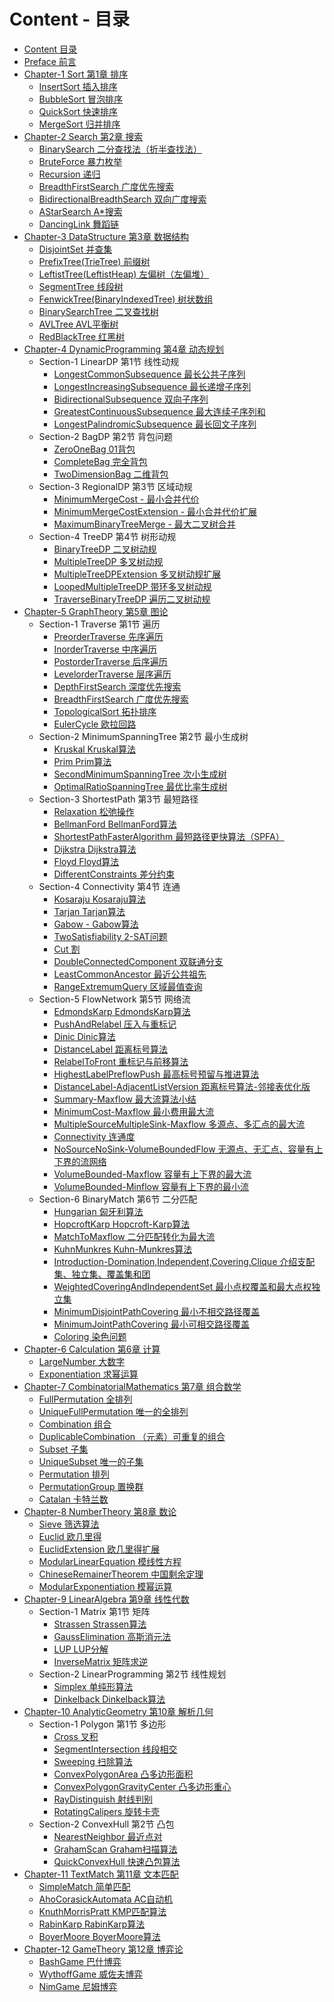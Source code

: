 # Content - 目录

* [Content 目录](SUMMARY.md)
* [Preface 前言](docs/Preface/README.md)
* [Chapter-1 Sort 第1章 排序](docs/Sort/README.md)
    * [InsertSort 插入排序](docs/Sort/InsertSort/README.md)
    * [BubbleSort 冒泡排序](docs/Sort/BubbleSort/README.md)
    * [QuickSort 快速排序](docs/Sort/QuickSort/README.md)
    * [MergeSort 归并排序](docs/Sort/MergeSort/README.md)
* [Chapter-2 Search 第2章 搜索](docs/Search/README.md)
    * [BinarySearch 二分查找法（折半查找法）](docs/Search/BinarySearch/README.md)
    * [BruteForce 暴力枚举](docs/Search/BruteForce/README.md)
    * [Recursion 递归](docs/Search/Recursion/README.md)
    * [BreadthFirstSearch 广度优先搜索](docs/Search/BreadthFirstSearch/README.md)
    * [BidirectionalBreadthSearch 双向广度搜索](docs/Search/BidirectionalBreadthSearch/README.md)
    * [AStarSearch A\*搜索](docs/Search/AStarSearch/README.md)
    * [DancingLink 舞蹈链](docs/Search/DancingLink/README.md)
* [Chapter-3 DataStructure 第3章 数据结构](docs/DataStructure/README.md)
    * [DisjointSet 并查集](docs/DataStructure/DisjointSet/README.md)
    * [PrefixTree(TrieTree) 前缀树](docs/DataStructure/PrefixTree/README.md)
    * [LeftistTree(LeftistHeap) 左偏树（左偏堆）](docs/DataStructure/LeftistTree/README.md)
    * [SegmentTree 线段树](docs/DataStructure/SegmentTree/README.md)
    * [FenwickTree(BinaryIndexedTree) 树状数组](docs/DataStructure/FenwickTree/README.md)
    * [BinarySearchTree 二叉查找树](docs/DataStructure/BinarySearchTree/README.md)
    * [AVLTree AVL平衡树](docs/DataStructure/AVLTree/README.md)
    * [RedBlackTree 红黑树](docs/DataStructure/RedBlackTree/README.md)
* [Chapter-4 DynamicProgramming 第4章 动态规划](docs/DynamicProgramming/README.md)
    * Section-1 LinearDP 第1节 线性动规
        * [LongestCommonSubsequence 最长公共子序列](docs/DynamicProgramming/LinearDP/LongestCommonSubsequence/README.md)
        * [LongestIncreasingSubsequence 最长递增子序列](docs/DynamicProgramming/LinearDP/LongestIncreasingSubsequence/README.md)
        * [BidirectionalSubsequence 双向子序列](docs/DynamicProgramming/LinearDP/BidirectionalSubsequence/README.md)
        * [GreatestContinuousSubsequence 最大连续子序列和](docs/DynamicProgramming/LinearDP/GreatestContinuousSubsequence/README.md)
        * [LongestPalindromicSubsequence 最长回文子序列](docs/DynamicProgramming/LinearDP/LongestPalindromicSubsequence/README.md)
    * Section-2 BagDP 第2节 背包问题
        * [ZeroOneBag 01背包](docs/DynamicProgramming/BagDP/ZeroOneBag/README.md)
        * [CompleteBag 完全背包](docs/DynamicProgramming/BagDP/CompleteBag/README.md)
        * [TwoDimensionBag 二维背包](docs/DynamicProgramming/BagDP/TwoDimensionBag/README.md)
    * Section-3 RegionalDP 第3节 区域动规
        * [MinimumMergeCost - 最小合并代价](docs/DynamicProgramming/RegionalDP/MinimumMergeCost/README.md)
        * [MinimumMergeCostExtension - 最小合并代价扩展](docs/DynamicProgramming/RegionalDP/MinimumMergeCostExtension/README.md)
        * [MaximumBinaryTreeMerge - 最大二叉树合并](docs/DynamicProgramming/RegionalDP/MaximumBinaryTreeMerge/README.md)
    * Section-4 TreeDP 第4节 树形动规
        * [BinaryTreeDP 二叉树动规](docs/DynamicProgramming/TreeDP/BinaryTreeDP/README.md)
        * [MultipleTreeDP 多叉树动规](docs/DynamicProgramming/TreeDP/MultipleTreeDP/README.md)
        * [MultipleTreeDPExtension 多叉树动规扩展](docs/DynamicProgramming/TreeDP/MultipleTreeDPExtension/README.md)
        * [LoopedMultipleTreeDP 带环多叉树动规](docs/DynamicProgramming/TreeDP/LoopedMultipleTreeDP/README.md)
        * [TraverseBinaryTreeDP 遍历二叉树动规](docs/DynamicProgramming/TreeDP/TraverseBinaryTreeDP/README.md)
* [Chapter-5 GraphTheory 第5章 图论](docs/GraphTheory/README.md)
    * Section-1 Traverse 第1节 遍历
        * [PreorderTraverse 先序遍历](docs/GraphTheory/Traverse/PreorderTraverse/README.md)
        * [InorderTraverse 中序遍历](docs/GraphTheory/Traverse/InorderTraverse/README.md)
        * [PostorderTraverse 后序遍历](docs/GraphTheory/Traverse/PostorderTraverse/README.md)
        * [LevelorderTraverse 层序遍历](docs/GraphTheory/Traverse/LevelorderTraverse/README.md)
        * [DepthFirstSearch 深度优先搜索](docs/GraphTheory/Traverse/DepthFirstSearch/README.md)
        * [BreadthFirstSearch 广度优先搜索](docs/GraphTheory/Traverse/BreadthFirstSearch/README.md)
        * [TopologicalSort 拓扑排序](docs/GraphTheory/Traverse/TopologicalSort/README.md)
        * [EulerCycle 欧拉回路](docs/GraphTheory/Traverse/EulerCycle/README.md)
    * Section-2 MinimumSpanningTree 第2节 最小生成树
        * [Kruskal Kruskal算法](docs/GraphTheory/MinimumSpanningTree/Kruskal/README.md)
        * [Prim Prim算法](docs/GraphTheory/MinimumSpanningTree/Prim/README.md)
        * [SecondMinimumSpanningTree 次小生成树](docs/GraphTheory/MinimumSpanningTree/SecondMinimumSpanningTree/README.md)
        * [OptimalRatioSpanningTree 最优比率生成树](docs/GraphTheory/MinimumSpanningTree/OptimalRatioSpanningTree/README.md)
    * Section-3 ShortestPath 第3节 最短路径
        * [Relaxation 松弛操作](docs/GraphTheory/ShortestPath/Relaxation/README.md)
        * [BellmanFord BellmanFord算法](docs/GraphTheory/ShortestPath/BellmanFord/README.md)
        * [ShortestPathFasterAlgorithm 最短路径更快算法（SPFA）](docs/GraphTheory/ShortestPath/ShortestPathFasterAlgorithm/README.md)
        * [Dijkstra Dijkstra算法](docs/GraphTheory/ShortestPath/Dijkstra/README.md)
        * [Floyd Floyd算法](docs/GraphTheory/ShortestPath/Floyd/README.md)
        * [DifferentConstraints 差分约束](docs/GraphTheory/ShortestPath/DifferentConstraints/README.md)
    * Section-4 Connectivity 第4节 连通
        * [Kosaraju Kosaraju算法](docs/GraphTheory/Connectivity/Kosaraju/README.md)
        * [Tarjan Tarjan算法](docs/GraphTheory/Connectivity/Tarjan/README.md)
        * [Gabow - Gabow算法](docs/GraphTheory/Connectivity/Gabow/README.md)
        * [TwoSatisfiability 2-SAT问题](docs/GraphTheory/Connectivity/TwoSatisfiability/README.md)
        * [Cut 割](docs/GraphTheory/Connectivity/Cut/README.md)
        * [DoubleConnectedComponent 双联通分支](docs/GraphTheory/Connectivity/DoubleConnectedComponent/README.md)
        * [LeastCommonAncestor 最近公共祖先](docs/GraphTheory/Connectivity/LeastCommonAncestor/README.md)
        * [RangeExtremumQuery 区域最值查询](docs/GraphTheory/Connectivity/RangeExtremumQuery/README.md)
    * Section-5 FlowNetwork 第5节 网络流
        * [EdmondsKarp EdmondsKarp算法](docs/GraphTheory/FlowNetwork/EdmondsKarp/README.md)
        * [PushAndRelabel 压入与重标记](docs/GraphTheory/FlowNetwork/PushAndRelabel/README.md)
        * [Dinic Dinic算法](docs/GraphTheory/FlowNetwork/Dinic/README.md)
        * [DistanceLabel 距离标号算法](docs/GraphTheory/FlowNetwork/DistanceLabel/README.md)
        * [RelabelToFront 重标记与前移算法](docs/GraphTheory/FlowNetwork/RelabelToFront/README.md)
        * [HighestLabelPreflowPush 最高标号预留与推进算法](docs/GraphTheory/FlowNetwork/HighestLabelPreflowPush/README.md)
        * [DistanceLabel-AdjacentListVersion 距离标号算法-邻接表优化版](docs/GraphTheory/FlowNetwork/DistanceLabel-AdjacentListVersion/README.md)
        * [Summary-Maxflow 最大流算法小结](docs/GraphTheory/FlowNetwork/Summary-Maxflow/README.md)
        * [MinimumCost-Maxflow 最小费用最大流](docs/GraphTheory/FlowNetwork/MinimumCost-Maxflow/README.md)
        * [MultipleSourceMultipleSink-Maxflow 多源点、多汇点的最大流](docs/GraphTheory/FlowNetwork/MultipleSourceMultipleSink-Maxflow/README.md)
        * [Connectivity 连通度](docs/GraphTheory/FlowNetwork/Connectivity/README.md)
        * [NoSourceNoSink-VolumeBoundedFlow 无源点、无汇点、容量有上下界的流网络](docs/GraphTheory/FlowNetwork/NoSourceNoSink-VolumeBoundedFlow/README.md)
        * [VolumeBounded-Maxflow 容量有上下界的最大流](docs/GraphTheory/FlowNetwork/VolumeBounded-Maxflow/README.md)
        * [VolumeBounded-Minflow 容量有上下界的最小流](docs/GraphTheory/FlowNetwork/VolumeBounded-Minflow/README.md)
    * Section-6 BinaryMatch 第6节 二分匹配
        * [Hungarian 匈牙利算法](docs/GraphTheory/BinaryMatch/Hungarian/README.md)
        * [HopcroftKarp Hopcroft-Karp算法](docs/GraphTheory/BinaryMatch/HopcroftKarp/README.md)
        * [MatchToMaxflow 二分匹配转化为最大流](docs/GraphTheory/BinaryMatch/MatchToMaxflow/README.md)
        * [KuhnMunkres Kuhn-Munkres算法](docs/GraphTheory/BinaryMatch/KuhnMunkres/README.md)
        * [Introduction-Domination,Independent,Covering,Clique 介绍支配集、独立集、覆盖集和团](docs/GraphTheory/BinaryMatch/Introduction-Domination_Independent_Covering_Clique/README.md)
        * [WeightedCoveringAndIndependentSet 最小点权覆盖和最大点权独立集](docs/GraphTheory/BinaryMatch/WeightedCoveringAndIndependentSet/README.md)
        * [MinimumDisjointPathCovering 最小不相交路径覆盖](docs/GraphTheory/BinaryMatch/MinimumDisjointPathCovering/README.md)
        * [MinimumJointPathCovering 最小可相交路径覆盖](docs/GraphTheory/BinaryMatch/MinimumJointPathCovering/README.md)
        * [Coloring 染色问题](docs/GraphTheory/BinaryMatch/Coloring/README.md)
* [Chapter-6 Calculation 第6章 计算](docs/Calculation/README.md)
    * [LargeNumber 大数字](docs/Calculation/LargeNumber/README.md)
    * [Exponentiation 求幂运算](docs/Calculation/Exponentiation/README.md)
* [Chapter-7 CombinatorialMathematics 第7章 组合数学](docs/CombinatorialMathematics/README.md)
    * [FullPermutation 全排列](docs/CombinatorialMathematics/FullPermutation/README.md)
    * [UniqueFullPermutation 唯一的全排列](docs/CombinatorialMathematics/UniqueFullPermutation/README.md)
    * [Combination 组合](docs/CombinatorialMathematics/Combination/README.md)
    * [DuplicableCombination （元素）可重复的组合](docs/CombinatorialMathematics/DuplicableCombination/README.md)
    * [Subset 子集](docs/CombinatorialMathematics/Subset/README.md)
    * [UniqueSubset 唯一的子集](docs/CombinatorialMathematics/UniqueSubset/README.md)
    * [Permutation 排列](docs/CombinatorialMathematics/Permutation/README.md)
    * [PermutationGroup 置换群](docs/CombinatorialMathematics/PermutationGroup/README.md)
    * [Catalan 卡特兰数](docs/CombinatorialMathematics/Catalan/README.md)
* [Chapter-8 NumberTheory 第8章 数论](docs/NumberTheory/README.md)
    * [Sieve 筛选算法](docs/NumberTheory/Sieve/README.md)
    * [Euclid 欧几里得](docs/NumberTheory/Euclid/README.md)
    * [EuclidExtension 欧几里得扩展](docs/NumberTheory/EuclidExtension/README.md)
    * [ModularLinearEquation 模线性方程](docs/NumberTheory/ModularLinearEquation/README.md)
    * [ChineseRemainerTheorem 中国剩余定理](docs/NumberTheory/ChineseRemainerTheorem/README.md)
    * [ModularExponentiation 模幂运算](docs/NumberTheory/ModularExponentiation/README.md)
* [Chapter-9 LinearAlgebra 第9章 线性代数](docs/LinearAlgebra/README.md)
    * Section-1 Matrix 第1节 矩阵
        * [Strassen Strassen算法](docs/LinearAlgebra/Matrix/Strassen/README.md)
        * [GaussElimination 高斯消元法](docs/LinearAlgebra/Matrix/GaussElimination/README.md)
        * [LUP LUP分解](docs/LinearAlgebra/Matrix/LUP/README.md)
        * [InverseMatrix 矩阵求逆](docs/LinearAlgebra/Matrix/InverseMatrix/README.md)
    * Section-2 LinearProgramming 第2节 线性规划
        * [Simplex 单纯形算法](docs/LinearAlgebra/LinearProgramming/Simplex/README.md)
        * [Dinkelback Dinkelback算法](docs/LinearAlgebra/LinearProgramming/Dinkelback/README.md)
* [Chapter-10 AnalyticGeometry 第10章 解析几何](docs/AnalyticGeometry/README.md)
    * Section-1 Polygon 第1节 多边形
        * [Cross 叉积](docs/AnalyticGeometry/Polygon/Cross/README.md)
        * [SegmentIntersection 线段相交](docs/AnalyticGeometry/Polygon/SegmentIntersection/README.md)
        * [Sweeping 扫除算法](docs/AnalyticGeometry/Polygon/Sweeping/README.md)
        * [ConvexPolygonArea 凸多边形面积](docs/AnalyticGeometry/Polygon/ConvexPolygonArea/README.md)
        * [ConvexPolygonGravityCenter 凸多边形重心](docs/AnalyticGeometry/Polygon/ConvexPolygonGravityCenter/README.md)
        * [RayDistinguish 射线判别](docs/AnalyticGeometry/Polygon/RayDistinguish/README.md)
        * [RotatingCalipers 旋转卡壳](docs/AnalyticGeometry/Polygon/RotatingCalipers/README.md)
    * Section-2 ConvexHull 第2节 凸包
        * [NearestNeighbor 最近点对](docs/AnalyticGeometry/ConvexHull/NearestNeighbor/README.md)
        * [GrahamScan Graham扫描算法](docs/AnalyticGeometry/ConvexHull/GrahamScan/README.md)
        * [QuickConvexHull 快速凸包算法](docs/AnalyticGeometry/ConvexHull/QuickConvexHull/README.md)
* [Chapter-11 TextMatch 第11章 文本匹配](docs/TextMatch/README.md)
    * [SimpleMatch 简单匹配](docs/TextMatch/SimpleMatch/README.md)
    * [AhoCorasickAutomata AC自动机](docs/TextMatch/AhoCorasickAutomata/README.md)
    * [KnuthMorrisPratt KMP匹配算法](docs/TextMatch/KnuthMorrisPratt/README.md)
    * [RabinKarp RabinKarp算法](docs/TextMatch/RabinKarp/README.md)
    * [BoyerMoore BoyerMoore算法](docs/TextMatch/BoyerMoore/README.md)
* [Chapter-12 GameTheory 第12章 博弈论](docs/GameTheory/README.md)
    * [BashGame 巴什博弈](docs/GameTheory/BashGame/README.md)
    * [WythoffGame 威佐夫博弈](docs/GameTheory/WythoffGame/README.md)
    * [NimGame 尼姆博弈](docs/GameTheory/NimGame/README.md)
